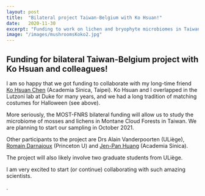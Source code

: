 ```yaml
---
layout: post
title:  "Bilateral project Taiwan-Belgium with Ko Hsuan!"
date:   2020-11-30
excerpt: "Funding to work on lichen and bryophyte microbiomes in Taiwan!" 
image: "/images/mushroomsKoko2.jpg"
---
```


## Funding for bilateral Taiwan-Belgium project with Ko Hsuan and colleagues!
<p>I am so happy that we got funding to collaborate with my long-time friend <a href="https://kohsuanchen.wixsite.com/fungi">Ko Hsuan Chen</a> (Academia Sinica, Taipei). Ko Hsuan and I overlapped in the Lutzoni lab at Duke for many years, and we had a long tradition of matching costumes for Halloween (see above).</p>
<p>More seriously, the MOST-FNRS bilateral funding will allow us to study the microbiome of mosses and lichens in Montane Cloud Forests in Taiwan. We are planning to start our sampling in October 2021.</p>
<p>Other participants to the project are Drs Alain Vanderpoorten (ULiège), <a href="http://romaindarnajoux.alwaysdata.net/">Romain Darnajoux</a> (Princeton U) and <a href="https://sites.google.com/view/jenpanhuang">Jen-Pan Huang</a> (Academia Sinica).</p>
<p>The project will also likely involve two graduate students from ULiège.</p>
<p>I am very excited to start (or continue) collaborating with such amazing scientists.</p>.
